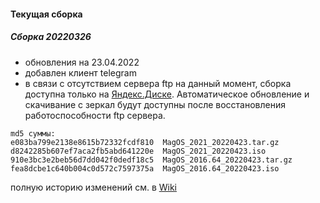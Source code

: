 #### Текущая сборка
##### Сборка 20220326

* обновления на 23.04.2022
* добавлен клиент telegram
* в связи с отсутствием сервера ftp на данный момент, сборка доступна только на [Яндекс.Диске](https://disk.yandex.ru/d/Tnne2b40zhMaK). Автоматическое обновление и скачивание с зеркал будут доступны после восстановления работоспособности ftp сервера.

```     
md5 суммы:
e083ba799e2138e8615b72332fcdf810  MagOS_2021_20220423.tar.gz
d8242285b607ef7aca2fb5abd641220e  MagOS_2021_20220423.iso
910e3bc3e2beb56d7dd042f0dedf18c5  MagOS_2016.64_20220423.tar.gz
fea8dcbe1c640b004c0d572c7597375a  MagOS_2016.64_20220423.iso
```
полную историю изменений см. в [Wiki](https://github.com/magos-linux/magos-linux/wiki/История)
